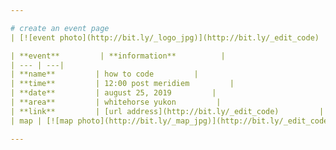 ```yaml
---

# create an event page 
| [![event photo](http://bit.ly/_logo_jpg)](http://bit.ly/_edit_code) |

| **event**         | **information**          |
| --- | ---| 
| **name**         | how to code         | 
| **time**         | 12:00 post meridiem         | 
| **date**         | august 25, 2019         |
| **area**         | whitehorse yukon         | 
| **link**         | [url address](http://bit.ly/_edit_code)         |
| map | [![map photo](http://bit.ly/_map_jpg)](http://bit.ly/_edit_code) |

---
```

